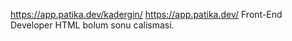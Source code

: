 https://app.patika.dev/kadergin/
https://app.patika.dev/
Front-End Developer HTML bolum sonu calismasi.
